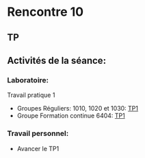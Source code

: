 # Rencontre 10
## TP

## Activités de la séance: 

### Laboratoire: 
Travail pratique 1
- Groupes Réguliers: 1010, 1020 et 1030: [TP1](/tp_Regulier/tp1)
- Groupe Formation continue 6404: [TP1](/tp_FC/tp1)


### Travail personnel: 
- Avancer le TP1